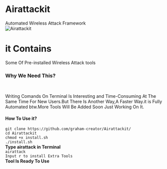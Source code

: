 # Airattackit
Automated Wireless Attack Framework<br/>
![Airattackit](https://i.ibb.co/58SsWMr/Screenshot-from-2019-03-16-04-51-16.png)
# it Contains
Some Of Pre-installed Wireless Attack tools<br/>
<h3>Why We Need This?</h3><br/>
<p>Writing Comands On Terminal Is Interesting and Time-Consuming At The Same Time For New Users.But There Is Another Way,A Faster Way.it is Fully Automated btw.More Tools Will Be Added Soon Just Working On It.<br/></p>
<h4>How To Use it?<br/></h4>
<p><code>git clone https://github.com/graham-creator/Airattackit/</code><br/>
  <code>cd Airattackit</code><br/>
  <code>chmod +x install.sh</code><br/>
  <code>./install.sh</code><br/>
  <b>Type airattack in Terminal</b><br/>
  <code>airattack</code><br/>
  <code>Input r to install Extra Tools</code><br/>
  <b>Tool Is Ready To Use</b>
</p>

